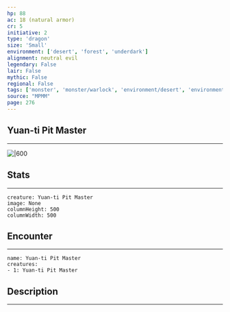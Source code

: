 ```yaml
---
hp: 88
ac: 18 (natural armor)
cr: 5
initiative: 2
type: 'dragon'    
size: 'Small'
environment: ['desert', 'forest', 'underdark']
alignment: neutral evil
legendary: False
lair: False
mythic: False
regional: False
tags: ['monster', 'monster/warlock', 'environment/desert', 'environment/forest', 'environment/underdark']
source: "MPMM"
page: 276
---
```


## Yuan-ti Pit Master
---

![|600](D:/Program%20Files/5e.tools/img/bestiary/MPMM/Yuan-ti%20Pit%20Master.webp)

## Stats
---

```statblock
creature: Yuan-ti Pit Master
image: None
columnHeight: 500
columnWidth: 500
```

## Encounter
---

```encounter-table
name: Yuan-ti Pit Master
creatures:
- 1: Yuan-ti Pit Master
```

## Description
---




